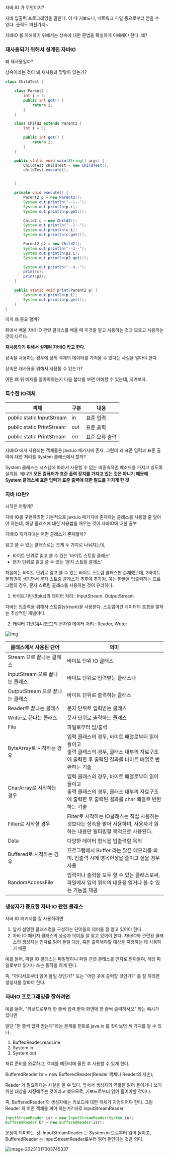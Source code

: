 자바 IO 가 무엇이지?

자바 입출력 프로그래밍을 말한다. 이 때 키보드나, 네트워크 파일 등으로부터 받을 수 있다.
 출력도 마찬가지~

자바IO 를 이해하기 위해서는 상속에 대한 문법을 확실하게 이해해야 한다. 왜?

### 재사용되기 위해서 설계된 자바IO

왜 재사용일까?

상속이라는 것이 왜 재사용과 맞닿아 있는가?

```java
class ChildTest {

    class Parent2 {
        int i = 7;
        public int get() {
            return i;
        }
    }

    class Child2 extends Parent2 {
        int i = 5;

        public int get() {
            return i;
        }
    }

    public static void main(String[] args) {
        ChildTest childTest = new ChildTest();
        childTest.execute();


    }

    private void execute() {
        Parent2 p = new Parent2();
        System.out.println("--1--");
        System.out.println(p.i);
        System.out.println(p.get());

        Child2 c = new Child2();
        System.out.println("--2--");
        System.out.println(c.i);
        System.out.println(c.get());

        Parent2 p2 = new Child2();
        System.out.println("--3--");
        System.out.println(p2.i);
        System.out.println(p2.get());

        System.out.println("--4--");
        print(c);
        print(p2);
    }

    public static void print(Parent2 p) {
        System.out.println(p.i);
        System.out.println(p.get());
    }
}
```

이게 왜 중요 할까?

뒤에서 배울 자바 IO 관련 클래스를 배울 때 이것을 알고 사용하는 것과 모르고 사용하는 것이 다르다.

**재사용되기 위해서 설계된 자바IO 라고 한다.**

상속을 사용하는 경우에 상위 객체의 데이터를 가져올 수 있다는 사실을 알아야 한다.



상속은 재사용을 위해서 사용될 수 있는가?



여튼 왜 위 예제를 알아야하는지 다음 챕터를 보면 이해할 수 있는데, 지켜보자.



### 특수한 IO객체

| 객체                      | 구분 | 내용           |
| ------------------------- | ---- | -------------- |
| public static InputStream | in   | 표준 입력      |
| public static PrintStream | out  | 표준 출력      |
| public static PrintStream | err  | 표준 오류 출력 |

자바IO 에서 사용되는 객체들은 java.io 패키지에 존재. 그런데 왜 표준 입력과 표준 출력에 대한 처리를 System 클래스에서 할까?



System 클래스는 시스템에 따라서 사용할 수 없는 비종속적인 메소드를 가지고 있도록 설계됨. 왜냐면 **모든 컴퓨터가 표준 출력 장치를 가지고 있는 것은 아니기 때문에 System 클래스에 표준 입력과 표준 출력에 대한 필드를 가지게 한 것**



### 자바 IO란?

시작은 어떻게?

자바 IO를 구현하려면 기본적으로 java.io 패키지에 존재하는 클래스를 사용할 줄 알아야 하는데, 해당 클래스에 대한 사용법을 배우는 것이 자바IO에 대한 공부



자바IO 패키지에는 어떤 클래스가 존재할까?

읽고 쓸 수 있는 클래스로는 크게 두 가지로 나눠지는데, 

- 바이트 단위로 읽고 쓸 수 있는 '바이트 스트림 클래스'
- 문자 단위로 읽고 쓸 수 있는 '문자 스트림 클래스'



처음에는 바이트 단위로 읽고 쓸 수 있는 바이트 스트림 클래스만 존재했는데, 2바이트 문화권이 생기면서 문자 스트림 클래스가 추후에 추가됨. 이는 한글을 입출력하는 프로그램의 경우, 문자 스트림 클래스를 사용하는 것이 유리하다.



1. 바이트기반(8bits)의 데이터 처리 : InputStream, OutputStream

자바는 입출력을 위해서 스트림(stream)을 사용한다. 스트림이란 데이터의 흐름을 말하는 추상적인 개념이다.

2. 캐릭터 기반(유니코드)의 문자열 데이터 처리 : Reader, Writer

![img](https://raw.githubusercontent.com/LenKIM/images/master/2023-10-17/223F6E3D56103655110058.png)





| 클래스에서 사용된 단어           | 의미                                                         |
| -------------------------------- | ------------------------------------------------------------ |
| Stream 으로 끝나는 클래스        | 바이트 단위 IO 클래스                                        |
| InputStream 으로 끝나는 클래스   | 바이트 단위로 입력받는 클래스다                              |
| OutputStream  으로 끝나는 클래스 | 바이트 단위로 출력하는 클래스                                |
| Reader로 끝나는 클래스           | 문자 단위로 입력받는 클래스                                  |
| Writer로 끝나는 클래스           | 문자 단위로 출력하는 클래스                                  |
| File                             | 파일로부터 입/출력                                           |
| ByteArray로 시작하는 경우        | 입력 클래스의 경우, 바이트 배열로부터 읽어 들이고 <br />출력 클래스의 경우, 클래스 내부의 자료구조에 출력한 후 출력된 결과를 바이트 배열로 반환하는 기술 |
| CharArray로 시작하는 경우        | 입력 클래스의 경우, 바이트 배열로부터 읽어 들이고 <br />출력 클래스의 경우, 클래스 내부의 자료구조에 출력한 후 출력된 결과를 char 배열로 반환하는 기술 |
| Filter로 시작할 경우             | Filter로 시작하는 IO클래스는 직접 사용하는 것보다는 상속을 받아 사용하며, 사용자가 원하는 내용만 필터링할 목적으로 사용된다. |
| Data                             | 다양한 데이터 형식을 입출력할 목적                           |
| Buffered로 시작하는 경우         | 프로그램에서 Buffer 라는 말은 메모리를 의미. 입출력 시에 병목현상을 줄이고 싶을 경우 사용 |
| RandomAccessFile                 | 입력이나 출력을 모두 할 수 있는 클래스로써, 파일에서 임의 위치의 내용을 읽거나 쓸 수 있는 기능을 제공 |





### 생성자가 중요한 자바 IO 관련 클래스

자바 IO 패키지를 잘 사용하려면

1. 앞서 설명한 클래스명을 구성하는 단어들의 의미를 잘 알고 있어야 한다.
2. 자바 IO 패키지 클래스의 생성자 의미를 잘 알고 있어야 한다. 자바IO와 관련된 클래스의 생성자는 인자로 읽어 들일 대상, 혹은 출력해야할 대상을 지정하는 데 사용하기 때문



예를 들어, 파일 IO 클래스는 파일명이나 파일 관련 클래스를 인자로 받아들여, 해당 파일로부터 읽거나 쓰는 동작을 하게 된다.

즉, "어디서로부터 읽어 들일 것인가?" 또는 "어떤 곳에 출력할 것인가?" 를 잘 하려면 생성자를 잘봐야 한다.



### 자바IO 프로그래밍을 잘하려면



예를 들어, "키보드로부터 한 줄씩 입력 받아 화면에 한 줄씩 출력하시오" 라는 예시가 있다면

일단 "한 줄씩 입력 받는다"라는 문제를 힌트로 java.io 를 찾아보면 세 가지를 알 수 있다.

1. BuffedReader.readLine
2. System.in
3. System.out

재료 준비를 완료하고, 객체를 메모리에 올린 후 사용할 수 있게 한다.



BufferedReader br = new BufferedReader(Reader 객체나 Reader의 자손);

Reader 가 필요하다는 사실을 알 수 있다. 앞서서 생성자의 역할은 읽어 들이거나 쓰기 위한 대상을 지정해주는 것이라고 했으므로, 키보드로부터 읽어 들어야할 것이다.

즉, BufferedReader 의 생성자에는 키보드에 대한 객체가 지정되어야 한다. 그럼 Reader 의 어떤 객체를 써야 하는가? 바로 InputStreamReader.

```java
InputStreamReader isr = new InputStreamReader(System.in);
BufferedReader br = new BufferedReader(isr);
```



문장이 의미하는 것. InputStreamReader 는 System.in 으로부터 읽어 들이고, BufferedReader 는 InputStreamReader로부터 읽어 들인다는 것을 의미.

![image-20231017003745337](https://raw.githubusercontent.com/LenKIM/images/master/2023-10-17/image-20231017003745337.png)



